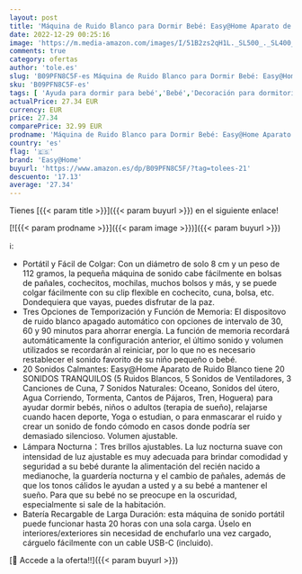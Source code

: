 ```yaml
---
layout: post
title: 'Máquina de Ruido Blanco para Dormir Bebé: Easy@Home Aparato de 20 Sonidos Relajantes con Luz Nocturna Ajustable & Temporizador丨Recargable por USB丨para bebé niño o adulto丨Azul'
date: 2022-12-29 00:25:16
image: 'https://m.media-amazon.com/images/I/51B2zs2qH1L._SL500_._SL400_.jpg'
comments: true
category: ofertas
author: 'tole.es'
slug: 'B09PFN8C5F-es Máquina de Ruido Blanco para Dormir Bebé: Easy@Home...'
sku: 'B09PFN8C5F-es'
tags: [ 'Ayuda para dormir para bebé','Bebé','Decoración para dormitorio de bebé','Dormitorio','bebé','easy@home','🇪🇸', ]
actualPrice: 27.34 EUR
currency: EUR
price: 27.34
comparePrice: 32.99 EUR
prodname: 'Máquina de Ruido Blanco para Dormir Bebé: Easy@Home Aparato de 20 Sonidos Relajantes con Luz Nocturna Ajustable & Temporizador丨Recargable por USB丨para bebé niño o adulto丨Azul'
country: 'es'
flag: '🇪🇸'
brand: 'Easy@Home'
buyurl: 'https://www.amazon.es/dp/B09PFN8C5F/?tag=tolees-21'
descuento: '17.13'
average: '27.34'
---
```


Tienes [{{< param title >}}]({{< param buyurl >}}) en el siguiente enlace!

[![{{< param prodname >}}]({{< param image >}})]({{< param buyurl >}})

ℹ️:

- Portátil y Fácil de Colgar: Con un diámetro de solo 8 cm y un peso de 112 gramos, la pequeña máquina de sonido cabe fácilmente en bolsas de pañales, cochecitos, mochilas, muchos bolsos y más, y se puede colgar fácilmente con su clip flexible en cochecito, cuna, bolsa, etc. Dondequiera que vayas, puedes disfrutar de la paz.
- Tres Opciones de Temporización y Función de Memoria: El dispositovo de ruido blanco apagado automático con opciones de intervalo de 30, 60 y 90 minutos para ahorrar energía. La función de memoria recordará automáticamente la configuración anterior, el último sonido y volumen utilizados se recordarán al reiniciar, por lo que no es necesario restablecer el sonido favorito de su niño pequeño o bebé.
- 20 Sonidos Calmantes: Easy@Home Aparato de Ruido Blanco tiene 20 SONIDOS TRANQUILOS (5 Ruidos Blancos, 5 Sonidos de Ventiladores, 3 Canciones de Cuna, 7 Sonidos Naturales: Oceano, Sonidos del útero, Agua Corriendo, Tormenta, Cantos de Pájaros, Tren, Hoguera) para ayudar dormir bebés, niños o adultos (terapia de sueño), relajarse cuando hacen deporte, Yoga o estudian, o para enmascarar el ruido y crear un sonido de fondo cómodo en casos donde podría ser demasiado silencioso. Volumen ajustable.
- Lámpara Nocturna：Tres brillos ajustables. La luz nocturna suave con intensidad de luz ajustable es muy adecuada para brindar comodidad y seguridad a su bebé durante la alimentación del recién nacido a medianoche, la guardería nocturna y el cambio de pañales, además de que los tonos cálidos le ayudan a usted y a su bebé a mantener el sueño. Para que su bebé no se preocupe en la oscuridad, especialmente si sale de la habitación.
- Batería Recargable de Larga Duración: esta máquina de sonido portátil puede funcionar hasta 20 horas con una sola carga. Úselo en interiores/exteriores sin necesidad de enchufarlo una vez cargado, cárguelo fácilmente con un cable USB-C (incluido).

[🛒 Accede a la oferta!!]({{< param buyurl >}})
